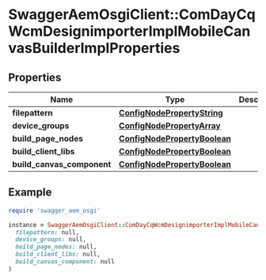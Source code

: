 # SwaggerAemOsgiClient::ComDayCqWcmDesignimporterImplMobileCanvasBuilderImplProperties

## Properties

| Name | Type | Description | Notes |
| ---- | ---- | ----------- | ----- |
| **filepattern** | [**ConfigNodePropertyString**](ConfigNodePropertyString.md) |  | [optional] |
| **device_groups** | [**ConfigNodePropertyArray**](ConfigNodePropertyArray.md) |  | [optional] |
| **build_page_nodes** | [**ConfigNodePropertyBoolean**](ConfigNodePropertyBoolean.md) |  | [optional] |
| **build_client_libs** | [**ConfigNodePropertyBoolean**](ConfigNodePropertyBoolean.md) |  | [optional] |
| **build_canvas_component** | [**ConfigNodePropertyBoolean**](ConfigNodePropertyBoolean.md) |  | [optional] |

## Example

```ruby
require 'swagger_aem_osgi'

instance = SwaggerAemOsgiClient::ComDayCqWcmDesignimporterImplMobileCanvasBuilderImplProperties.new(
  filepattern: null,
  device_groups: null,
  build_page_nodes: null,
  build_client_libs: null,
  build_canvas_component: null
)
```

